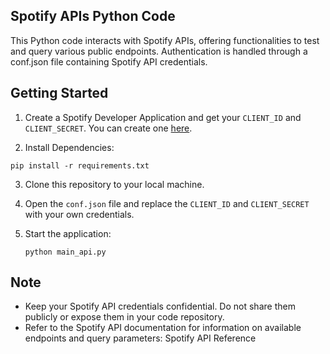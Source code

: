 ## Spotify APIs Python Code

This Python code interacts with Spotify APIs, offering functionalities to test and query various public endpoints. Authentication is handled through a conf.json file containing Spotify API credentials.

## Getting Started

1. Create a Spotify Developer Application and get your `CLIENT_ID` and `CLIENT_SECRET`. You can create one [here](https://developer.spotify.com/dashboard/applications).

2. Install Dependencies:
 ```
 pip install -r requirements.txt
 ```

3. Clone this repository to your local machine.

4. Open the `conf.json` file and replace the `CLIENT_ID` and `CLIENT_SECRET` with your own credentials.

5. Start the application:
    ```
    python main_api.py
    ```

## Note

- Keep your Spotify API credentials confidential. Do not share them publicly or expose them in your code repository.
- Refer to the Spotify API documentation for information on available endpoints and query parameters: Spotify API Reference